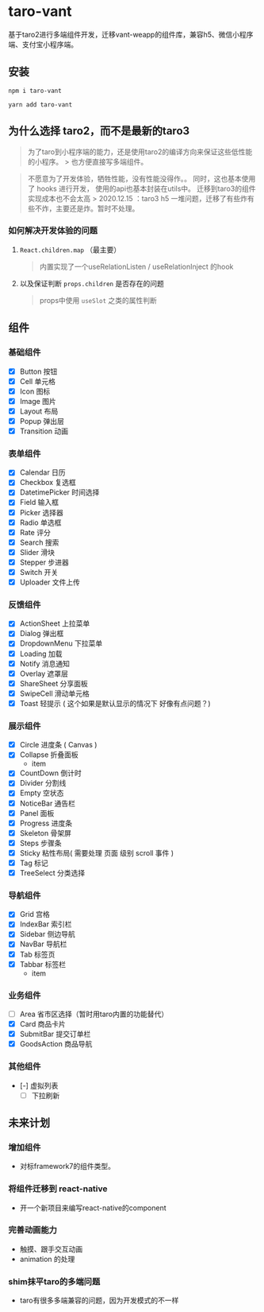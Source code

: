# taro-vant

基于taro2进行多端组件开发，迁移vant-weapp的组件库，兼容h5、微信小程序端、支付宝小程序端。

## 安装

`npm i taro-vant`

`yarn add taro-vant`

## 为什么选择 taro2，而不是最新的taro3

> 为了taro到小程序端的能力，还是使用taro2的编译方向来保证这些低性能的小程序。
    > 也方便直接写多端组件。

> 不愿意为了开发体验，牺牲性能，没有性能没得作。。
> 同时，这也基本使用了 hooks 进行开发，
> 使用的api也基本封装在utils中。
> 迁移到taro3的组件实现成本也不会太高
    > 2020.12.15 ：taro3 h5 一堆问题，迁移了有些炸有些不炸，主要还是炸。暂时不处理。

### 如何解决开发体验的问题

1. `React.children.map` （最主要）
    > 内置实现了一个useRelationListen / useRelationInject 的hook

2. 以及保证判断 `props.children` 是否存在的问题
    > props中使用 `useSlot` 之类的属性判断

## 组件

### 基础组件
- [x] Button 按钮
- [x] Cell 单元格
- [x] Icon 图标
- [x] Image 图片
- [x] Layout 布局
- [x] Popup 弹出层
- [x] Transition 动画
### 表单组件
- [x] Calendar 日历
- [x] Checkbox 复选框
- [x] DatetimePicker 时间选择
- [x] Field 输入框
- [x] Picker 选择器
- [x] Radio 单选框
- [x] Rate 评分
- [x] Search 搜索
- [x] Slider 滑块
- [x] Stepper 步进器
- [x] Switch 开关
- [x] Uploader 文件上传
### 反馈组件
- [x] ActionSheet 上拉菜单
- [x] Dialog 弹出框
- [x] DropdownMenu 下拉菜单
- [x] Loading 加载
- [x] Notify 消息通知
- [x] Overlay 遮罩层
- [x] ShareSheet 分享面板
- [x] SwipeCell 滑动单元格
- [x] Toast 轻提示 ( 这个如果是默认显示的情况下 好像有点问题？)
### 展示组件
- [x] Circle 进度条 ( Canvas )
- [x] Collapse 折叠面板
    - item
- [x] CountDown 倒计时
- [x] Divider 分割线
- [x] Empty 空状态
- [x] NoticeBar 通告栏
- [x] Panel 面板
- [x] Progress 进度条
- [x] Skeleton 骨架屏
- [x] Steps 步骤条
- [x] Sticky 粘性布局( 需要处理 页面 级别 scroll 事件 )
- [x] Tag 标记
- [x] TreeSelect 分类选择
### 导航组件
- [x] Grid 宫格
- [x] IndexBar 索引栏
- [x] Sidebar 侧边导航
- [x] NavBar 导航栏
- [x] Tab 标签页
- [x] Tabbar 标签栏
    - item
### 业务组件
- [ ] Area 省市区选择（暂时用taro内置的功能替代）
- [x] Card 商品卡片
- [x] SubmitBar 提交订单栏
- [x] GoodsAction 商品导航

### 其他组件
- [-] 虚拟列表
  - [ ] 下拉刷新

## 未来计划

### 增加组件
  - 对标framework7的组件类型。

### 将组件迁移到 react-native
  - 开一个新项目来编写react-native的component

### 完善动画能力
  - 触摸、跟手交互动画
  - animation 的处理

### shim抹平taro的多端问题
- taro有很多多端兼容的问题，因为开发模式的不一样
